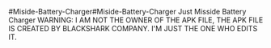#Miside-Battery-Charger#Miside-Battery-Charger
Just Misside Battery Charger
WARNING:
I AM NOT THE OWNER OF THE APK FILE, THE APK FILE IS CREATED BY BLACKSHARK COMPANY. 
I'M JUST THE ONE WHO EDITS IT.
